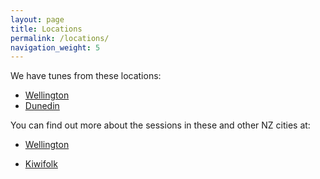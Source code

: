 ```yaml
---
layout: page
title: Locations
permalink: /locations/
navigation_weight: 5
---
```

We have tunes from these locations:

  * <a href="/?title=&rhythm=&location=Wellington&submit=Filter">Wellington</a>
  * <a href="/?title=&rhythm=&location=Dunedin&submit=Filter">Dunedin</a>

You can find out more about the sessions in these and other NZ cities at:

  * <a href="http://wellingtonsession.org">Wellington</a>

  * <a href="http://www.kiwifolk.org.nz/sessions.html">Kiwifolk</a>

  